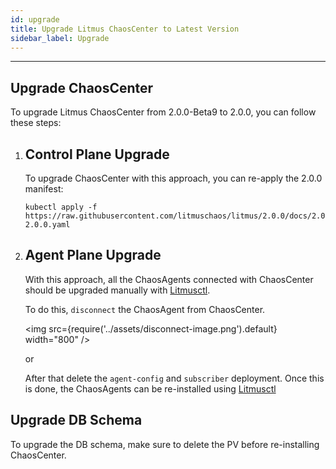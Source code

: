 ```yaml
---
id: upgrade
title: Upgrade Litmus ChaosCenter to Latest Version
sidebar_label: Upgrade
---
```


---

## Upgrade ChaosCenter

To upgrade Litmus ChaosCenter from 2.0.0-Beta9 to 2.0.0, you can follow these steps:

1.  ## Control Plane Upgrade
    To upgrade ChaosCenter with this approach, you can re-apply the 2.0.0 manifest: 

    ```
    kubectl apply -f https://raw.githubusercontent.com/litmuschaos/litmus/2.0.0/docs/2.0.0/litmus-2.0.0.yaml
    ```

2.  ## Agent Plane Upgrade
    With this approach, all the ChaosAgents connected with ChaosCenter should be upgraded manually with [Litmusctl](../litmusctl/installation).

    To do this, `disconnect` the ChaosAgent from ChaosCenter.

    <img src={require('../assets/disconnect-image.png').default} width="800" />

    or
    
    After that delete the `agent-config` and `subscriber` deployment. Once this is done, the ChaosAgents can be re-installed using [Litmusctl](../litmusctl/installation)

## Upgrade DB Schema
To upgrade the DB schema, make sure to delete the PV before re-installing ChaosCenter.
